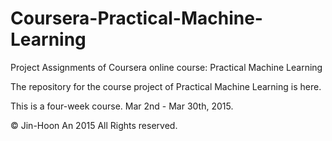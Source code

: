 # Coursera-Practical-Machine-Learning
Project Assignments of Coursera online course: Practical Machine Learning 

The repository for the course project of Practical Machine Learning is here.

This is a four-week course. Mar 2nd - Mar 30th, 2015.

© Jin-Hoon An 2015 All Rights reserved.
